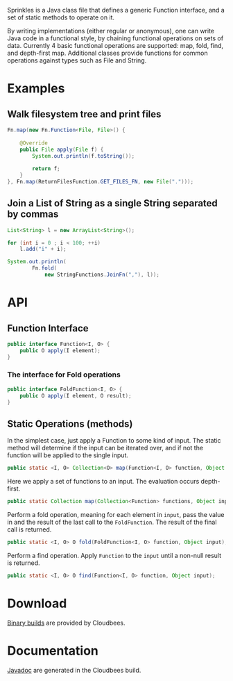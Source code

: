 Sprinkles is a Java class file that defines a generic Function interface, and a set of static methods to operate on it.  

By writing implementations (either regular or anonymous), one can write Java code in a functional style, by chaining
functional operations on sets of data.  Currently 4 basic functional operations are supported: map, fold, find, and depth-first map.
Additional classes provide functions for common operations against types such as File and String.

# Examples #

## Walk filesystem tree and print files ##
```java
Fn.map(new Fn.Function<File, File>() {
	
	@Override
	public File apply(File f) {
		System.out.println(f.toString());
		
		return f;
	}
}, Fn.map(ReturnFilesFunction.GET_FILES_FN, new File(".")));
```

## Join a List of String as a single String separated by commas ##
```java
List<String> l = new ArrayList<String>();

for (int i = 0 ; i < 100; ++i)
	l.add("i" + i);

System.out.println(
		Fn.fold(
			new StringFunctions.JoinFn(","), l));
```

# API #

## Function Interface ##
```java
public interface Function<I, O> {
	public O apply(I element);
}
```

### The interface for Fold operations ###

```java
public interface FoldFunction<I, O> {	
	public O apply(I element, O result);
}
```

## Static Operations (methods) ##

In the simplest case, just apply a Function to some kind of input.  The static method will determine if the input can be iterated over, 
and if not the function will be applied to the single input.
```java
public static <I, O> Collection<O> map(Function<I, O> function, Object input);
```

Here we apply a set of functions to an input.  The evaluation occurs depth-first.
```java
public static Collection map(Collection<Function> functions, Object input);
```

Perform a fold operation, meaning for each element in `input`, pass the value in and the result of the last call to the `FoldFunction`.  The 
result of the final call is returned.
```java
public static <I, O> O fold(FoldFunction<I, O> function, Object input);
```

Perform a find operation.  Apply `Function` to the `input` until a non-null result is returned.
```java
public static <I, O> O find(Function<I, O> function, Object input);
```

# Download #

[Binary builds](https://leafcutter.ci.cloudbees.com/job/Sprinkles/) are provided by Cloudbees.

# Documentation #

[Javadoc](https://leafcutter.ci.cloudbees.com/job/Sprinkles/javadoc/) are generated in the Cloudbees build.
